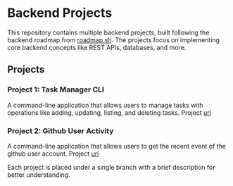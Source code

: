 # Backend Projects

This repository contains multiple backend projects, built following the backend roadmap from [roadmap.sh](https://roadmap.sh/backend). The projects focus on implementing core backend concepts like REST APIs, databases, and more.

## Projects

### Project 1: Task Manager CLI
A command-line application that allows users to manage tasks with operations like adding, updating, listing, and deleting tasks. Project [url](https://roadmap.sh/projects/task-tracker)

### Project 2: Github User Activity
A command-line application that allows users to get the recent event of the github user account.
Project [url](https://roadmap.sh/projects/github-user-activity)

Each project is placed under a single branch with a brief description for better understanding.
